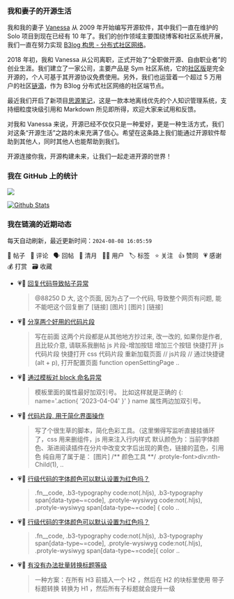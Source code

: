 ### 我和妻子的开源生活

我和我的妻子 [Vanessa](https://github.com/Vanessa219) 从 2009 年开始编写开源软件，其中我们一直在维护的 Solo 项目到现在已经有 10 年了。我们的创作领域主要围绕博客和社区系统开展，我们一直在努力实现 [B3log 构思 - 分布式社区网络](https://ld246.com/article/1546941897596)。

2018 年初，我和 Vanessa 从公司离职，正式开始了“全职做开源、自由职业者”的创业生涯。我们建立了一家公司，主要产品是 Sym 社区系统，它的[社区版](https://github.com/88250/symphony)是完全开源的，个人可基于其开源协议免费使用。另外，我们也运营着一个超过 5 万用户的社区[链滴](https://ld246.com)，作为 B3log 分布式社区网络的社区端节点。

最近我们开启了新项目[思源笔记](https://github.com/siyuan-note/siyuan)，这是一款本地离线优先的个人知识管理系统，支持细粒度块级引用和 Markdown 所见即所得，欢迎大家来试用和反馈。

对我和 Vanessa 来说，开源已经不仅仅只是一种爱好，更是一种生活方式，我们对这条“开源生活”之路的未来充满了信心。希望在这条路上我们能通过开源软件帮助到其他人，同时其他人也能帮助到我们。

开源连接你我，开源构建未来，让我们一起走进开源的世界！

### 我在 GitHub 上的统计

<a title="Hits" target="_blank" href="https://github.com/88250/88250"><img src="https://hits.b3log.org/88250/88250.svg"></a>

[![Github Stats](https://github-readme-stats.vercel.app/api?username=88250&theme=tokyonight&show_icons=true)](https://github.com/88250)

<!--events start -->

### 我在链滴的近期动态

每天自动刷新，最近更新时间：`2024-08-08 16:05:59`

📝 帖子 &nbsp; 💬 评论 &nbsp; 🗣 回帖 &nbsp; 🌙 清月 &nbsp; 👨‍💻 用户 &nbsp; 🏷️ 标签 &nbsp; ⭐️ 关注 &nbsp; 👍 赞同 &nbsp; 💗 感谢 &nbsp; 💰 打赏 &nbsp; 🗃 收藏

* 💗📝 [回复代码导致帖子异常](https://ld246.com/article/1721710246161)

  > @88250 D 大, 这个页面, 因为占了一个代码, 导致整个网页有问题, 能不能吧这个回复删了 [链接] [图片] [图片] [链接]
* 💗📝 [分享两个好用的代码片段](https://ld246.com/article/1721648462922)

  > 写在前面 这两个片段都是从其他地方抄过来, 改一改的, 如果你是作者, 且比较介意, 请联系我删帖 js 片段-增加按钮 增加三个按钮 快捷打开 js 代码片段 快捷打开 css 代码片段 重新加载页面 // js片段 // 通过快捷键(alt + p), 打开配置页面 function openSettingPage ..
* 💗💬 [通过模板对 block 命名异常](https://ld246.com/article/1722931317431/comment/1722934942938#comments)

  > 模板里面的属性最好加双引号。 比如这样就是正确的 {: name='.action{ '2023-04-04' }' } name 属性两边加双引号。
* 💗💬 [代码片段, 用于简化界面操作](https://ld246.com/article/1722943231810/comment/1722951062083#comments)

  > 写了个很生草的脚本，简化色彩工具。（这里懒得写监听直接挂循环了，css 用来删组件，js 用来注入行内样式 默认颜色为：当前字体颜色、渐进阅读插件在分片中改变文字后出现的黄色，链接的蓝色，引用色 纯自用了属于是： [图片] /** 颜色工具 **/ .protyle-font&gt;div:nth-Child(1),  ..
* 💗💬 [行级代码的字体颜色可以默认设置为红色吗？](https://ld246.com/article/1722948159339/comment/1722948742791#comments)

  > .fn__code, .b3-typography code:not(.hljs), .b3-typography span[data-type~=code], .protyle-wysiwyg code:not(.hljs), .protyle-wysiwyg span[data-type~=code] { colo ..
* 💗💬 [行级代码的字体颜色可以默认设置为红色吗？](https://ld246.com/article/1722948159339/comment/1722949439576#comments)

  > .fn__code, .b3-typography code:not(.hljs), .b3-typography span[data-type~=code], .protyle-wysiwyg code:not(.hljs), .protyle-wysiwyg span[data-type~=code]{ color ..
* 💗💬 [有没有办法批量转换标题等级](https://ld246.com/article/1722951780875/comment/1722952015091#comments)

  > 一种方案：在所有 H3 前插入一个 H2 ，然后在 H2 的块标里使用 带子标题转换 转换为 H1 ，然后所有子标题就会提升一级


<!--events end -->
